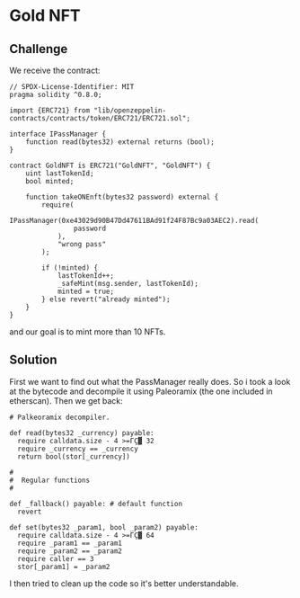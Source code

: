 # Gold NFT

## Challenge

We receive the contract:

```
// SPDX-License-Identifier: MIT
pragma solidity ^0.8.0;

import {ERC721} from "lib/openzeppelin-contracts/contracts/token/ERC721/ERC721.sol";

interface IPassManager {
    function read(bytes32) external returns (bool);
}

contract GoldNFT is ERC721("GoldNFT", "GoldNFT") {
    uint lastTokenId;
    bool minted;

    function takeONEnft(bytes32 password) external {
        require(
            IPassManager(0xe43029d90B47Dd47611BAd91f24F87Bc9a03AEC2).read(
                password
            ),
            "wrong pass"
        );

        if (!minted) {
            lastTokenId++;
            _safeMint(msg.sender, lastTokenId);
            minted = true;
        } else revert("already minted");
    }
}
```

and our goal is to mint more than 10 NFTs.

## Solution

First we want to find out what the PassManager really does. So i took a look at the bytecode and decompile it using Paleoramix (the one included in etherscan). Then we get back:

```
# Palkeoramix decompiler. 

def read(bytes32 _currency) payable: 
  require calldata.size - 4 >=ΓÇ▓ 32
  require _currency == _currency
  return bool(stor[_currency])

#
#  Regular functions
#

def _fallback() payable: # default function
  revert

def set(bytes32 _param1, bool _param2) payable: 
  require calldata.size - 4 >=ΓÇ▓ 64
  require _param1 == _param1
  require _param2 == _param2
  require caller == 3
  stor[_param1] = _param2
```

I then tried to clean up the code so it's better understandable.

```

```